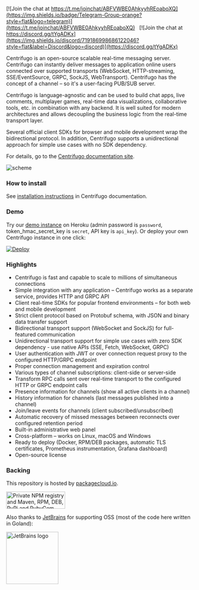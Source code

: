 [![Join the chat at https://t.me/joinchat/ABFVWBE0AhkyyhREoaboXQ](https://img.shields.io/badge/Telegram-Group-orange?style=flat&logo=telegram)](https://t.me/joinchat/ABFVWBE0AhkyyhREoaboXQ) &nbsp;&nbsp;[![Join the chat at https://discord.gg/tYgADKx](https://img.shields.io/discord/719186998686122046?style=flat&label=Discord&logo=discord)](https://discord.gg/tYgADKx)

Centrifugo is an open-source scalable real-time messaging server. Centrifugo can instantly deliver messages to application online users connected over supported transports (WebSocket, HTTP-streaming, SSE/EventSource, GRPC, SockJS, WebTransport). Centrifugo has the concept of a channel – so it's a user-facing PUB/SUB server.

Centrifugo is language-agnostic and can be used to build chat apps, live comments, multiplayer games, real-time data visualizations, collaborative tools, etc. in combination with any backend. It is well suited for modern architectures and allows decoupling the business logic from the real-time transport layer.

Several official client SDKs for browser and mobile development wrap the bidirectional protocol. In addition, Centrifugo supports a unidirectional approach for simple use cases with no SDK dependency.

For details, go to the [Centrifugo documentation site](https://centrifugal.dev).

![scheme](https://raw.githubusercontent.com/centrifugal/centrifugo/v2/docs/content/images/scheme_sketch.png)

### How to install

See [installation instructions](https://centrifugal.dev/docs/getting-started/installation) in Centrifugo documentation.

### Demo

Try our [demo instance](https://centrifugo3.herokuapp.com/) on Heroku (admin password is `password`, token_hmac_secret_key is `secret`, API key is `api_key`). Or deploy your own Centrifugo instance in one click:

[![Deploy](https://www.herokucdn.com/deploy/button.svg)](https://heroku.com/deploy?template=https://github.com/centrifugal/centrifugo)

### Highlights

* Centrifugo is fast and capable to scale to millions of simultaneous connections
* Simple integration with any application – Centrifugo works as a separate service, provides HTTP and GRPC API
* Client real-time SDKs for popular frontend environments – for both web and mobile development
* Strict client protocol based on Protobuf schema, with JSON and binary data transfer support
* Bidirectional transport support (WebSocket and SockJS) for full-featured communication
* Unidirectional transport support for simple use cases with zero SDK dependency - use native APIs (SSE, Fetch, WebSocket, GRPC)
* User authentication with JWT or over connection request proxy to the configured HTTP/GRPC endpoint
* Proper connection management and expiration control
* Various types of channel subscriptions: client-side or server-side
* Transform RPC calls sent over real-time transport to the configured HTTP or GRPC endpoint calls
* Presence information for channels (show all active clients in a channel)
* History information for channels (last messages published into a channel)
* Join/leave events for channels (client subscribed/unsubscribed)
* Automatic recovery of missed messages between reconnects over configured retention period
* Built-in administrative web panel
* Cross-platform – works on Linux, macOS and Windows
* Ready to deploy (Docker, RPM/DEB packages, automatic TLS certificates, Prometheus instrumentation, Grafana dashboard)
* Open-source license

### Backing

This repository is hosted by [packagecloud.io](https://packagecloud.io/).

<a href="https://packagecloud.io/"><img height="46" width="158" alt="Private NPM registry and Maven, RPM, DEB, PyPi and RubyGem Repository · packagecloud" src="https://packagecloud.io/images/packagecloud-badge.png" /></a>

Also thanks to [JetBrains](https://www.jetbrains.com/) for supporting OSS (most of the code here written in Goland):

<a href="https://www.jetbrains.com/"><img height="140" src="https://resources.jetbrains.com/storage/products/company/brand/logos/jb_beam.png" alt="JetBrains logo"></a>
